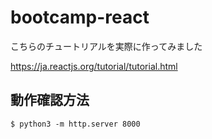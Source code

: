 # bootcamp-react

こちらのチュートリアルを実際に作ってみました

https://ja.reactjs.org/tutorial/tutorial.html

## 動作確認方法

```
$ python3 -m http.server 8000
```
